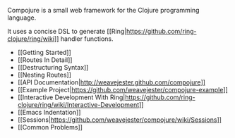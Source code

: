 Compojure is a small web framework for the Clojure programming language.

It uses a concise DSL to generate [[Ring|https://github.com/ring-clojure/ring/wiki]] handler functions.

* [[Getting Started]]
* [[Routes In Detail]]
* [[Destructuring Syntax]]
* [[Nesting Routes]]
* [[API Documentation|http://weavejester.github.com/compojure]]
* [[Example Project|https://github.com/weavejester/compojure-example]]
* [[Interactive Development With Ring|https://github.com/ring-clojure/ring/wiki/Interactive-Development]]
* [[Emacs Indentation]]
* [[Sessions|https://github.com/weavejester/compojure/wiki/Sessions]]
* [[Common Problems]]